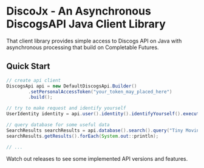 # DiscoJx - An Asynchronous DiscogsAPI Java Client Library

That client library provides simple access to Discogs API on Java with asynchronous processing that build on Completable Futures.

## Quick Start

```java
// create api client
DiscogsApi api = new DefaultDiscogsApi.Builder()
        .setPersonalAccessToken("your_token_may_placed_here")
        .build(); 

// try to make request and identify yourself
UserIdentity identity = api.user().identity().identifyYourself().executeAsync().join();

// query database for some useful data
SearchResults searchResults = api.database().search().query("Tiny Moving Parts").build().executeAsync().join();
searchResults.getResults().forEach(System.out::println);

// ...
```

Watch out releases to see some implemented API versions and features.
